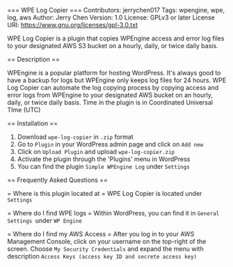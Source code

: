 === WPE Log Copier ===
Contributors: jerrychen017
Tags: wpengine, wpe, log, aws
Author:      Jerry Chen
Version:     1.0
License:     GPLv3 or later
License URI: https://www.gnu.org/licenses/gpl-3.0.txt

WPE Log Copier is a plugin that copies WPEngine access and error log files to your designated AWS S3 bucket on a hourly, daily, or twice daily basis.

== Description ==

WPEngine is a popular platform for hosting WordPress. It's always good to have a backup for logs but 
WPEngine only keeps log files for 24 hours. WPE Log Copier can automate the log copying process by 
copying access and error logs from WPEngine to your designated AWS bucket on an hourly, daily, or twice daily 
basis. Time in the plugin is in Coordinated Universal TIme (UTC)

== Installation ==

1. Download `wpe-log-copier` in `.zip` format
2. Go to `Plugin` in your WordPress admin page and click on `Add new` 
3. Click on `Upload Plugin` and upload `wpe-log-copier.zip`
4. Activate the plugin through the 'Plugins' menu in WordPress
5. You can find the plugin `Simple WPEngine Log` under `Settings`

== Frequently Asked Questions ==

= Where is this plugin located at = 
WPE Log Copier is located under `Settings`

= Where do I find WPE logs =
Within WordPress, you can find it in `General Settings `under `WP Engine`

= Where do I find my AWS Access  =
After you log in to your AWS Management Console, click on your username on the top-right of the screen. 
Choose `My Security Credentials` and expand the menu with description `Access Keys (access key ID and secrete access key)`

